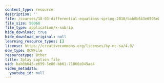 ```yaml
---
content_type: resource
description: ''
file: /courses/18-03-differential-equations-spring-2010/bab0b643e6595e80bb6171060a945ac4_YQ7HEE8-OfA.vtt
file_size: 50068
file_type: application/x-subrip
hide_download: true
hide_download_original: null
learning_resource_types: []
license: https://creativecommons.org/licenses/by-nc-sa/4.0/
ocw_type: OCWFile
resourcetype: Other
title: 3play caption file
uid: bab0b643-e659-5e80-bb61-71060a945ac4
video_metadata:
  youtube_id: null
---
```

